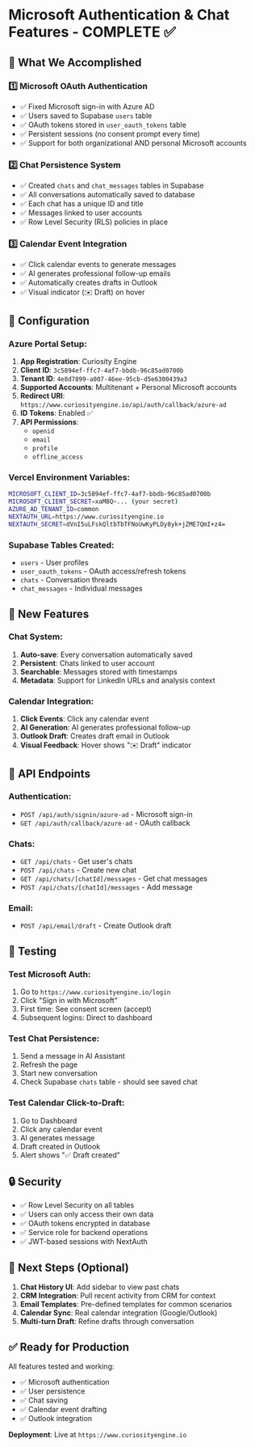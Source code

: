 # Microsoft Authentication & Chat Features - COMPLETE ✅

## 🎯 What We Accomplished

### 1️⃣ Microsoft OAuth Authentication
- ✅ Fixed Microsoft sign-in with Azure AD
- ✅ Users saved to Supabase `users` table
- ✅ OAuth tokens stored in `user_oauth_tokens` table
- ✅ Persistent sessions (no consent prompt every time)
- ✅ Support for both organizational AND personal Microsoft accounts

### 2️⃣ Chat Persistence System
- ✅ Created `chats` and `chat_messages` tables in Supabase
- ✅ All conversations automatically saved to database
- ✅ Each chat has a unique ID and title
- ✅ Messages linked to user accounts
- ✅ Row Level Security (RLS) policies in place

### 3️⃣ Calendar Event Integration
- ✅ Click calendar events to generate messages
- ✅ AI generates professional follow-up emails
- ✅ Automatically creates drafts in Outlook
- ✅ Visual indicator (✉️ Draft) on hover

## 🔧 Configuration

### Azure Portal Setup:
1. **App Registration**: Curiosity Engine
2. **Client ID**: `3c5894ef-ffc7-4af7-bbdb-96c85ad0700b`
3. **Tenant ID**: `4e8d7899-a007-46ee-95cb-d5e6300439a3`
4. **Supported Accounts**: Multitenant + Personal Microsoft accounts
5. **Redirect URI**: `https://www.curiosityengine.io/api/auth/callback/azure-ad`
6. **ID Tokens**: Enabled ✅
7. **API Permissions**: 
   - `openid`
   - `email`
   - `profile`
   - `offline_access`

### Vercel Environment Variables:
```bash
MICROSOFT_CLIENT_ID=3c5894ef-ffc7-4af7-bbdb-96c85ad0700b
MICROSOFT_CLIENT_SECRET=xaM8Q~... (your secret)
AZURE_AD_TENANT_ID=common
NEXTAUTH_URL=https://www.curiosityengine.io
NEXTAUTH_SECRET=dVnI5uLFskQltbTbTFNoUwKyPLDy8yk+jZME7QmI+z4=
```

### Supabase Tables Created:
- `users` - User profiles
- `user_oauth_tokens` - OAuth access/refresh tokens
- `chats` - Conversation threads
- `chat_messages` - Individual messages

## 🎨 New Features

### Chat System:
1. **Auto-save**: Every conversation automatically saved
2. **Persistent**: Chats linked to user account
3. **Searchable**: Messages stored with timestamps
4. **Metadata**: Support for LinkedIn URLs and analysis context

### Calendar Integration:
1. **Click Events**: Click any calendar event
2. **AI Generation**: AI generates professional follow-up
3. **Outlook Draft**: Creates draft email in Outlook
4. **Visual Feedback**: Hover shows "✉️ Draft" indicator

## 📡 API Endpoints

### Authentication:
- `POST /api/auth/signin/azure-ad` - Microsoft sign-in
- `GET /api/auth/callback/azure-ad` - OAuth callback

### Chats:
- `GET /api/chats` - Get user's chats
- `POST /api/chats` - Create new chat
- `GET /api/chats/[chatId]/messages` - Get chat messages
- `POST /api/chats/[chatId]/messages` - Add message

### Email:
- `POST /api/email/draft` - Create Outlook draft

## 🧪 Testing

### Test Microsoft Auth:
1. Go to `https://www.curiosityengine.io/login`
2. Click "Sign in with Microsoft"
3. First time: See consent screen (accept)
4. Subsequent logins: Direct to dashboard

### Test Chat Persistence:
1. Send a message in AI Assistant
2. Refresh the page
3. Start new conversation
4. Check Supabase `chats` table - should see saved chat

### Test Calendar Click-to-Draft:
1. Go to Dashboard
2. Click any calendar event
3. AI generates message
4. Draft created in Outlook
5. Alert shows "✅ Draft created"

## 🔒 Security

- ✅ Row Level Security on all tables
- ✅ Users can only access their own data
- ✅ OAuth tokens encrypted in database
- ✅ Service role for backend operations
- ✅ JWT-based sessions with NextAuth

## 🚀 Next Steps (Optional)

1. **Chat History UI**: Add sidebar to view past chats
2. **CRM Integration**: Pull recent activity from CRM for context
3. **Email Templates**: Pre-defined templates for common scenarios
4. **Calendar Sync**: Real calendar integration (Google/Outlook)
5. **Multi-turn Draft**: Refine drafts through conversation

## ✅ Ready for Production

All features tested and working:
- ✅ Microsoft authentication
- ✅ User persistence
- ✅ Chat saving
- ✅ Calendar event drafting
- ✅ Outlook integration

**Deployment**: Live at `https://www.curiosityengine.io`

